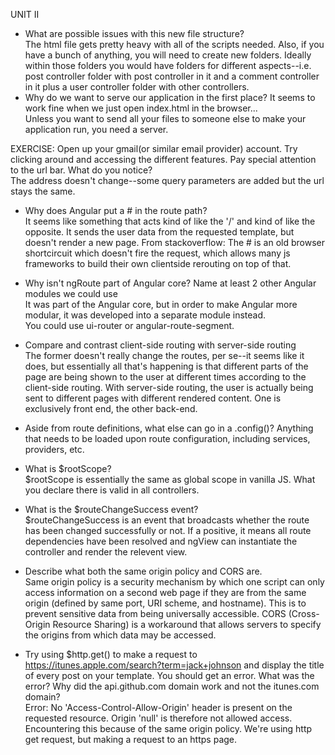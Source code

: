 UNIT II

* What are possible issues with this new file structure?  
The html file gets pretty heavy with all of the scripts needed. Also, if you have a bunch of anything, you will need to create new folders. Ideally within those folders you would have folders for different aspects--i.e. post controller folder with post controller in it and a comment controller in it plus a user controller folder with other controllers.
* Why do we want to serve our application in the first place? It seems to work fine when we just open index.html in the browser...   
Unless you want to send all your files to someone else to make your application run, you need a server.

EXERCISE: Open up your gmail(or similar email provider) account. Try clicking around and accessing the different features. Pay special attention to the url bar. What do you notice?   
The address doesn't change--some query parameters are added but the url stays the same.

* Why does Angular put a # in the route path?    
It seems like something that acts kind of like the '/' and kind of like the opposite. It sends the user data from the requested template, but doesn't render a new page. From stackoverflow: The # is an old browser shortcircuit which doesn't fire the request, which allows many js frameworks to build their own clientside rerouting on top of that.  


* Why isn't ngRoute part of Angular core? Name at least 2 other Angular modules we could use  
It was part of the Angular core, but in order to make Angular more modular, it was developed into a separate module instead.  
You could use ui-router or angular-route-segment.

* Compare and contrast client-side routing with server-side routing  
The former doesn't really change the routes, per se--it seems like it does, but essentially all that's happening is that different parts of the page are being shown to the user at different times according to the client-side routing. With server-side routing, the user is actually being sent to different pages with different rendered content. One is exclusively front end, the other back-end.

* Aside from route definitions, what else can go in a .config()? 
Anything that needs to be loaded upon route configuration, including services, providers, etc. 

* What is $rootScope?  
$rootScope is essentially the same as global scope in vanilla JS. What you declare there is valid in all controllers. 

* What is the $routeChangeSuccess event?  
$routeChangeSuccess is an event that broadcasts whether the route has been changed successfully or not. If a positive, it means all route dependencies have been resolved and ngView can instantiate the controller and render the relevent view.

* Describe what both the same origin policy and CORS are.  
Same origin policy is a security mechanism by which one script can only access information on a second web page if they are from the same origin (defined by same port, URI scheme, and hostname). This is to prevent sensitive data from being universally accessible. CORS (Cross-Origin Resource Sharing) is a workaround that allows servers to specify the origins from which data may be accessed. 

* Try using $http.get() to make a request to https://itunes.apple.com/search?term=jack+johnson and display the title of every post on your template. You should get an error. What was the error? Why did the api.github.com domain work and not the itunes.com domain?  
Error: No 'Access-Control-Allow-Origin' header is present on the requested resource. Origin 'null' is therefore not allowed access.
Encountering this because of the same origin policy. We're using http get request, but making a request to an https page.